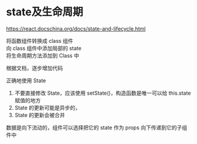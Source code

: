 state及生命周期
=============

https://react.docschina.org/docs/state-and-lifecycle.html

将函数组件转换成 class 组件  
向 class 组件中添加局部的 state  
将生命周期方法添加到 Class 中  

根据文档，逐步增加代码

正确地使用 State
1. 不要直接修改 State，应该使用 setState()，构造函数是唯一可以给 this.state 赋值的地方
2. State 的更新可能是异步的，
3. State 的更新会被合并

数据是向下流动的，组件可以选择把它的 state 作为 props 向下传递到它的子组件中